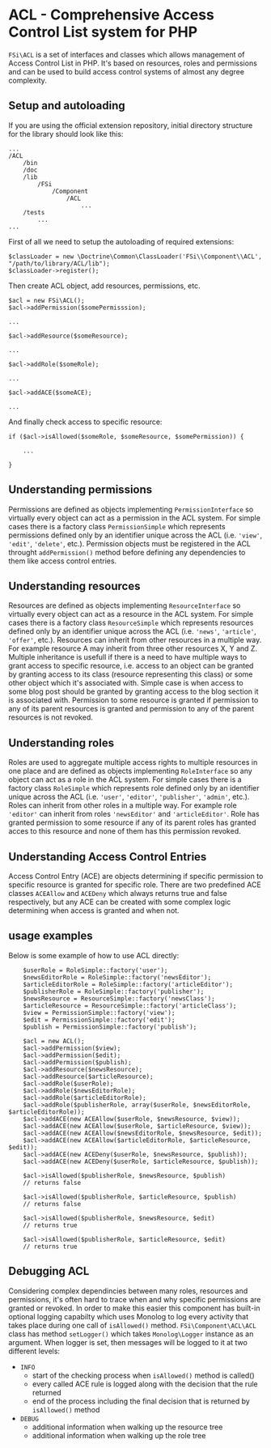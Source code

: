 # ACL - Comprehensive Access Control List system for PHP #

``FSi\ACL`` is a set of interfaces and classes which allows management of Access Control List in PHP. It's based on resources,
roles and permissions and can be used to build access control systems of almost any degree complexity.

## Setup and autoloading ##

If you are using the official extension repository, initial directory structure for 
the library should look like this:

    ...
    /ACL
        /bin
        /doc
        /lib
            /FSi
                /Component
                    /ACL
                        ...
        /tests
            ...
    ...

First of all we need to setup the autoloading of required extensions:

    $classLoader = new \Doctrine\Common\ClassLoader('FSi\\Component\\ACL', "/path/to/library/ACL/lib");
    $classLoader->register();

Then create ACL object, add resources, permissions, etc.

    $acl = new FSi\ACL();
    $acl->addPermission($somePermisssion);
    
    ...
    
    $acl->addResource($someResource);
    
    ...
    
    $acl->addRole($someRole);
    
    ...
    
    $acl->addACE($someACE);
    
    ...
    

And finally check access to specific resource:

    if ($acl->isAllowed($someRole, $someResource, $somePermission)) {
        
        ...
        
    }


## Understanding permissions ##

Permissions are defined as objects implementing ``PermissionInterface`` so virtually every object can act as a permission in the ACL
system. For simple cases there is a factory class ``PermissionSimple`` which represents permissions defined only by an identifier
unique across the ACL (i.e. ``'view'``, ``'edit'``, ``'delete'``, etc.). Permission objects must be registered in the ACL throught
``addPermission()`` method before defining any dependencies to them like access control entries.

## Understanding resources ##

Resources are defined as objects implementing ``ResourceInterface`` so virtually every object can act as a resource in the ACL
system. For simple cases there is a factory class ``ResourceSimple`` which represents resources defined only by an identifier
unique across the ACL (i.e. ``'news'``, ``'article'``, ``'offer'``, etc.). Resources can inherit from other resources in a multiple way.
For example resource A may inherit from three other resources X, Y and Z. Multiple inheritance is usefull if there is a need
to have multiple ways to grant access to specific resource, i.e. access to an object can be granted by granting access to its
class (resource representing this class) or some other object which it's associated with. Simple case is when access to some blog
post should be granted by granting access to the blog section it is associated with. Permission to some resource is granted if
permission to any of its parent resources is granted and permission to any of the parent resources is not revoked.

## Understanding roles ##

Roles are used to aggregate multiple access rights to multiple resources in one place and are defined as objects implementing
``RoleInterface`` so any object can act as a role in the ACL system. For simple cases there is a factory class ``RoleSimple`` which
represents role defined only by an identifier unique across the ACL (i.e. ``'user'``, ``'editor'``, ``'publisher'``, ``'admin'``, etc.).
Roles can inherit from other roles in a multiple way. For example role ``'editor'`` can inherit from roles ``'newsEditor'`` and
``'articleEditor'``. Role has granted permission to some resource if any of its parent roles has granted acces to this resource and
none of them has this permission revoked.

## Understanding Access Control Entries ##

Access Control Entry (ACE) are objects determining if specific permission to specific resource is granted for specific role.
There are two predefined ACE classes ``ACEAllow`` and ``ACEDeny`` which always returns true and false respectively, but any ACE
can be created with some complex logic determining when access is granted and when not.

## usage examples ##

Below is some example of how to use ACL directly:

        $userRole = RoleSimple::factory('user');
        $newsEditorRole = RoleSimple::factory('newsEditor');
        $articleEditorRole = RoleSimple::factory('articleEditor');
        $publisherRole = RoleSimple::factory('publisher');
        $newsResource = ResourceSimple::factory('newsClass');
        $articleResource = ResourceSimple::factory('articleClass');
        $view = PermissionSimple::factory('view');
        $edit = PermissionSimple::factory('edit');
        $publish = PermissionSimple::factory('publish');

        $acl = new ACL();
        $acl->addPermission($view);
        $acl->addPermission($edit);
        $acl->addPermission($publish);
        $acl->addResource($newsResource);
        $acl->addResource($articleResource);
        $acl->addRole($userRole);
        $acl->addRole($newsEditorRole);
        $acl->addRole($articleEditorRole);
        $acl->addRole($publisherRole, array($userRole, $newsEditorRole, $articleEditorRole));
        $acl->addACE(new ACEAllow($userRole, $newsResource, $view));
        $acl->addACE(new ACEAllow($userRole, $articleResource, $view));
        $acl->addACE(new ACEAllow($newsEditorRole, $newsResource, $edit));
        $acl->addACE(new ACEAllow($articleEditorRole, $articleResource, $edit));
        $acl->addACE(new ACEDeny($userRole, $newsResource, $publish));
        $acl->addACE(new ACEDeny($userRole, $articleResource, $publish));

        $acl->isAllowed($publisherRole, $newsResource, $publish)
        // returns false

        $acl->isAllowed($publisherRole, $articleResource, $publish)
        // returns false

        $acl->isAllowed($publisherRole, $newsResource, $edit)
        // returns true

        $acl->isAllowed($publisherRole, $articleResource, $edit)
        // returns true

## Debugging ACL ##

Considering complex dependincies between many roles, resources and permissions, it's often hard to trace when and why specific permissions are granted or revoked. In order to make this easier this component has built-in optional logging capabilty which uses Monolog to log every activity that takes place during one call of ``isAllowed()`` method. ``FSi\Component\ACL\ACL`` class has method ``setLogger()`` which takes ``Monolog\Logger`` instance as an argument. When logger is set, then messages will be logged to it at two different levels:

- ``INFO``
  * start of the checking process when ``isAllowed()`` method is called() 
  * every called ACE rule is logged along with the decision that the rule returned
  * end of the process including the final decision that is returned by ``isAllowed()`` method
- ``DEBUG``
  * additional information when walking up the resource tree
  * additional information when walking up the role tree
